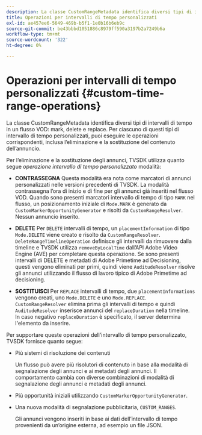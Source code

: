 ```yaml
---
description: La classe CustomRangeMetadata identifica diversi tipi di intervalli di tempo in un flusso VOD, contrassegnandoli, eliminandoli e sostituendoli. Per ciascuno di questi tipi di intervallo di tempo personalizzati, puoi eseguire le operazioni corrispondenti, inclusa l’eliminazione e la sostituzione del contenuto dell’annuncio.
title: Operazioni per intervalli di tempo personalizzati
exl-id: ae457ee6-5649-469b-b5f1-1e0b16b6eb9c
source-git-commit: be43bbbd1051886c8979ff590a3197b2a7249b6a
workflow-type: tm+mt
source-wordcount: '322'
ht-degree: 0%

---
```


# Operazioni per intervalli di tempo personalizzati {#custom-time-range-operations}

La classe CustomRangeMetadata identifica diversi tipi di intervalli di tempo in un flusso VOD: mark, delete e replace. Per ciascuno di questi tipi di intervallo di tempo personalizzati, puoi eseguire le operazioni corrispondenti, inclusa l’eliminazione e la sostituzione del contenuto dell’annuncio.

<!--<a id="section_1323C0BAC259424C85A6ACFB48FE77EC"></a>-->

Per l’eliminazione e la sostituzione degli annunci, TVSDK utilizza quanto segue *operazione intervallo di tempo personalizzato* modalità:

* **CONTRASSEGNA** Questa modalità era nota come marcatori di annunci personalizzati nelle versioni precedenti di TVSDK. La modalità contrassegna l’ora di inizio e di fine per gli annunci già inseriti nel flusso VOD. Quando sono presenti marcatori intervallo di tempo di tipo `MARK` nel flusso, un posizionamento iniziale di `Mode.MARK` è generato da `CustomMarkerOpportunityGenerator` e risolti da `CustomRangeResolver`. Nessun annuncio inserito.

* **DELETE** Per `DELETE` intervalli di tempo, un `placementInformation` di tipo `Mode.DELETE` viene creato e risolto da `CustomRangeResolver`. `DeleteRangeTimelineOperation` definisce gli intervalli da rimuovere dalla timeline e TVSDK utilizza `removeByLocalTime` dall’API Adobe Video Engine (AVE) per completare questa operazione. Se sono presenti intervalli di DELETE e metadati di Adobe Primetime ad Decisioning, questi vengono eliminati per primi, quindi viene `AuditudeResolver` risolve gli annunci utilizzando il flusso di lavoro tipico di Adobe Primetime ad decisioning.

* **SOSTITUISCI** Per `REPLACE` intervalli di tempo, due `placementInformations` vengono creati, uno `Mode.DELETE` e uno `Mode.REPLACE`. `CustomRangeResolver` elimina prima gli intervalli di tempo e quindi `AuditudeResolver` inserisce annunci del `replaceDuration` nella timeline. In caso negativo `replaceDuration` è specificato, il server determina l&#39;elemento da inserire.

Per supportare queste operazioni dell&#39;intervallo di tempo personalizzato, TVSDK fornisce quanto segue:

* Più sistemi di risoluzione dei contenuti

   Un flusso può avere più risolutori di contenuto in base alla modalità di segnalazione degli annunci e ai metadati degli annunci. Il comportamento cambia con diverse combinazioni di modalità di segnalazione degli annunci e metadati degli annunci.
* Più opportunità iniziali utilizzando `CustomMarkerOpportunityGenerator`.
* Una nuova modalità di segnalazione pubblicitaria, `CUSTOM_RANGES`.

   Gli annunci vengono inseriti in base ai dati dell’intervallo di tempo provenienti da un’origine esterna, ad esempio un file JSON.
